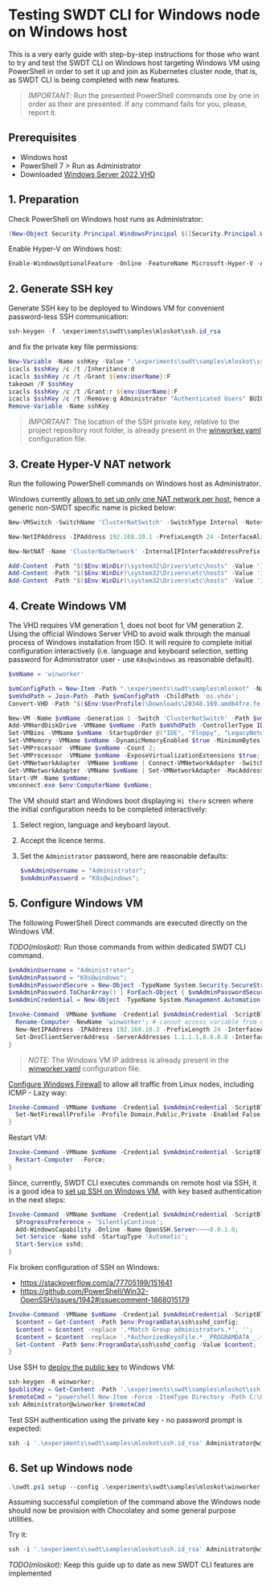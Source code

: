 # Testing SWDT CLI for Windows node on Windows host

This is a very early guide with step-by-step instructions for those who
want to try and test the SWDT CLI on Windows host targeting Windows VM
using PowerShell in order to set it up and join as Kubernetes cluster node,
that is, as SWDT CLI is being completed with new features.

> *IMPORTANT*:
> Run the presented PowerShell commands one by one in order as their are presented.
> If any command fails for you, please, report it.

## Prerequisites

- Windows host
- PowerShell 7 > Run as Administrator
- Downloaded [Windows Server 2022 VHD](https://www.microsoft.com/en-us/evalcenter/download-windows-server-2022)

## 1. Preparation

Check PowerShell on Windows host runs as Administrator:

```powershell
(New-Object Security.Principal.WindowsPrincipal $([Security.Principal.WindowsIdentity]::GetCurrent())).IsInRole([Security.Principal.WindowsBuiltinRole]::Administrator)
```

Enable Hyper-V on Windows host:

```powershell
Enable-WindowsOptionalFeature -Online -FeatureName Microsoft-Hyper-V -All
```

## 2. Generate SSH key

Generate SSH key to be deployed to Windows VM for convenient password-less SSH communication:

```powershell
ssh-keygen -f .\experiments\swdt\samples\mloskot\ssh.id_rsa
```

and fix the private key file permissions:

```powershell
New-Variable -Name sshKey -Value ".\experiments\swdt\samples\mloskot\ssh.id_rsa"
icacls $sshKey /c /t /Inheritance:d
icacls $sshKey /c /t /Grant ${env:UserName}:F
takeown /F $sshKey
icacls $sshKey /c /t /Grant:r ${env:UserName}:F
icacls $sshKey /c /t /Remove:g Administrator "Authenticated Users" BUILTIN\Administrators BUILTIN Everyone System Users
Remove-Variable -Name sshKey
```

> *IMPORTANT:* The location of the SSH private key, relative to the project repository root folder,
is already present in the [winworker.yaml](winworker.yaml) configuration file.

## 3. Create Hyper-V NAT network

Run the following PowerShell commands on Windows host as Administrator.

Windows currently [allows to set up only one NAT network per host](https://learn.microsoft.com/en-us/virtualization/hyper-v-on-windows/user-guide/setup-nat-network),
hence a generic non-SWDT specific name is picked below:

```powershell
New-VMSwitch -SwitchName 'ClusterNatSwitch' -SwitchType Internal -Notes 'Virtual Switch with NAT used for networking between nodes of hybrid Kubernets cluster, with Internet access.'
```

```powershell
New-NetIPAddress -IPAddress 192.168.10.1 -PrefixLength 24 -InterfaceAlias 'vEthernet (ClusterNatSwitch)'
```

```powershell
New-NetNAT -Name 'ClusterNatNetwork' -InternalIPInterfaceAddressPrefix 192.168.10.0/24
```

```powershell
Add-Content -Path "$($Env:WinDir)\system32\Drivers\etc\hosts" -Value '192.168.10.1 gateway.cluster   gateway     # ClusterNatSwitch IP'
Add-Content -Path "$($Env:WinDir)\system32\Drivers\etc\hosts" -Value '192.168.10.2 master.cluster    master      # Kubernetes Linux node (control-plane)'
Add-Content -Path "$($Env:WinDir)\system32\Drivers\etc\hosts" -Value '192.168.10.3 winworker.cluster winworker   # Kubernetes Windows node'
```

## 4. Create Windows VM

The VHD requires VM generation 1, does not boot for VM generation 2.
Using the official Windows Server VHD to avoid walk through the manual
process of Windows installation from ISO. It will require to complete
initial configuration interactively (i.e. language and keyboard selection,
setting password for Administrator user - use `K8s@windows` as reasonable default).

```powershell
$vmName = 'winworker'
```

```powershell
$vmConfigPath = New-Item -Path ".\experiments\swdt\samples\mloskot" -Name $vmName -ItemType Directory -Force;
$vmVhdPath = Join-Path -Path $vmConfigPath -ChildPath 'os.vhdx';
Convert-VHD -Path "$($Env:UserProfile)\Downloads\20348.169.amd64fre.fe_release_svc_refresh.210806-2348_server_serverdatacentereval_en-us.vhd" -DestinationPath $vmVhdPath;
```

```powershell
New-VM -Name $vmName -Generation 1 -Switch 'ClusterNatSwitch' -Path $vmConfigPath;
Add-VMHardDiskDrive -VMName $vmName -Path $vmVhdPath -ControllerType IDE -ControllerNumber 0 -ControllerLocation 1;
Set-VMBios -VMName $vmName -StartupOrder @("IDE", "Floppy", "LegacyNetworkAdapter", "CD")
Set-VMMemory -VMName $vmName -DynamicMemoryEnabled $true -MinimumBytes 2GB -StartupBytes 4GB -MaximumBytes 8GB;
Set-VMProcessor -VMName $vmName -Count 2;
Set-VMProcessor -VMName $vmName -ExposeVirtualizationExtensions $true;
Get-VMNetworkAdapter -VMName $vmName | Connect-VMNetworkAdapter -SwitchName 'ClusterNatSwitch';
Get-VMNetworkAdapter -VMName $vmName | Set-VMNetworkAdapter -MacAddressSpoofing On;
Start-VM -Name $vmName;
vmconnect.exe $env:ComputerName $vmName;
```

The VM should start and Windows boot displaying `Hi there` screen where the initial configuration needs to be completed interactively:

1. Select region, language and keyboard layout.
2. Accept the licence terms.
3. Set the `Administrator` password, here are reasonable defaults:

    ```powershell
    $vmAdminUsername = "Administrator";
    $vmAdminPassword = "K8s@windows";
    ```

## 5. Configure Windows VM

The following PowerShell Direct commands are executed directly on the Windows VM.

*TODO(mloskot):* Run those commands from within dedicated SWDT CLI command.

```powershell
$vmAdminUsername = "Administrator";
$vmAdminPassword = "K8s@windows";
$vmAdminPasswordSecure = New-Object -TypeName System.Security.SecureString;
$vmAdminPassword.ToCharArray() | ForEach-Object { $vmAdminPasswordSecure.AppendChar($_) };
$vmAdminCredential = New-Object -TypeName System.Management.Automation.PSCredential -ArgumentList $vmAdminUsername, $vmAdminPasswordSecure;
```

```powershell
Invoke-Command -VMName $vmName -Credential $vmAdminCredential -ScriptBlock {
  Rename-Computer -NewName 'winworker'; # cannot access variable from outside script block
  New-NetIPAddress -IPAddress 192.168.10.3 -PrefixLength 24 -InterfaceAlias "Ethernet" -DefaultGateway 192.168.10.1;
  Set-DnsClientServerAddress -ServerAddresses 1.1.1.1,8.8.8.8 -InterfaceAlias "Ethernet";
}
```

> *NOTE:* The Windows VM IP address is already present in the [winworker.yaml](winworker.yaml) configuration file.

[Configure Windows Firewall](https://learn.microsoft.com/en-us/windows/security/operating-system-security/network-security/windows-firewall/configure-with-command-line?tabs=powershell)
to allow all traffic from Linux nodes, including ICMP - Lazy way:

```powershell
Invoke-Command -VMName $vmName -Credential $vmAdminCredential -ScriptBlock {
  Set-NetFirewallProfile -Profile Domain,Public,Private -Enabled False;
}
```

Restart VM:

```powershell
Invoke-Command -VMName $vmName -Credential $vmAdminCredential -ScriptBlock {
  Restart-Computer  -Force;
}
```

Since, currently, SWDT CLI executes commands on remote host via SSH,
it is a good idea to [set up SSH on Windows VM](https://learn.microsoft.com/en-us/windows-server/administration/openssh/openssh_install_firstuse?tabs=powershell),
with key based authentication in the next steps:

```powershell
Invoke-Command -VMName $vmName -Credential $vmAdminCredential -ScriptBlock {
  $ProgressPreference = 'SilentlyContinue';
  Add-WindowsCapability -Online -Name OpenSSH.Server~~~~0.0.1.0;
  Set-Service -Name sshd -StartupType 'Automatic';
  Start-Service sshd;
}
```

Fix broken configuration of SSH on Windows:

- <https://stackoverflow.com/a/77705199/151641>
- <https://github.com/PowerShell/Win32-OpenSSH/issues/1942#issuecomment-1868015179>

```powershell
Invoke-Command -VMName $vmName -Credential $vmAdminCredential -ScriptBlock {
  $content = Get-Content -Path $env:ProgramData\ssh\sshd_config;
  $content = $content -replace '.*Match Group administrators.*', '';
  $content = $content -replace '.*AuthorizedKeysFile.*__PROGRAMDATA__.*', '';
  Set-Content -Path $env:ProgramData\ssh\sshd_config -Value $content;
}
```

Use SSH to [deploy the public key](https://learn.microsoft.com/en-us/windows-server/administration/openssh/openssh_keymanagement#deploying-the-public-key) to Windows VM:

```powershell
ssh-keygen -R winworker;
$publicKey = Get-Content -Path '.\experiments\swdt\samples\mloskot\ssh.id_rsa.pub';
$remoteCmd = "powershell New-Item -Force -ItemType Directory -Path C:\Users\Administrator\.ssh; Add-Content -Force -Path C:\Users\Administrator\.ssh\authorized_keys -Value '$publicKey'; icacls.exe ""C:\Users\Administrator\.ssh\authorized_keys "" /inheritance:r /grant ""Administrators:F"" /grant ""SYSTEM:F""; Restart-Service sshd;";
ssh Administrator@winworker $remoteCmd
```

Test SSH authentication using the private key - no password prompt is expected:

```powershell
ssh -i '.\experiments\swdt\samples\mloskot\ssh.id_rsa' Administrator@winworker
```

## 6. Set up Windows node

```powershell
.\swdt.ps1 setup --config .\experiments\swdt\samples\mloskot\winworker.yaml
```

Assuming successful completion of the command above the Windows node
should now be provision with Chocolatey and some general purpose utilities.

Try it:

```powershell
ssh -i '.\experiments\swdt\samples\mloskot\ssh.id_rsa' Administrator@winworker "C:\ProgramData\chocolatey\bin\choco.exe --version"
```

*TODO(mloskot):* Keep this guide up to date as new SWDT CLI features are implemented
